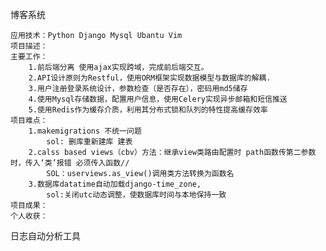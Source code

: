 博客系统

    应用技术：Python Django Mysql Ubantu Vim 
    项目描述：
    主要工作：
        1.前后端分离 使用ajax实现跨域，完成前后端交互。
        2.API设计原则为Restful，使用ORM框架实现数据模型与数据库的解耦.
        3.用户注册登录系统设计，参数检查（是否存在），密码用md5储存 
        4.使用Mysql存储数据，配置用户信息，使用Celery实现异步邮箱和短信推送
        5.使用Redis作为缓存介质，利用其分布式锁和队列的特性提高缓存效率
    项目难点：
        1.makemigrations 不统一问题  
            sol: 删库重新建库 建表
        2.calss based views（cbv）方法：继承view类路由配置时 path函数传第二参数时，传入‘类’报错 必须传入函数// 
            SOL：userviews.as_view()调用类方法转换为函数名
        3.数据库datatime自动加载django-time_zone,
            sol:关闭utc动态调整，使数据库时间与本地保持一致
    项目成果：
    个人收获：
日志自动分析工具

    